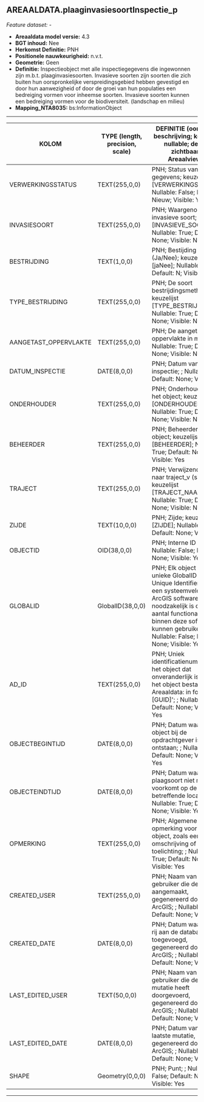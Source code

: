 ## AREAALDATA.plaaginvasiesoortInspectie_p

*Feature dataset: -*


* __Areaaldata model versie:__ 4.3
* __BGT inhoud:__ Nee
* __Herkomst Definitie:__ PNH
* __Positionele nauwkeurigheid:__ n.v.t.
* __Geometrie:__ Geen
* __Definitie:__ Inspectieobject met alle inspectiegegevens die ingewonnen zijn m.b.t. plaaginvasiesoorten. Invasieve soorten zijn soorten die zich buiten hun oorspronkelijke verspreidingsgebied hebben gevestigd en door hun aanwezigheid of door de groei van hun populaties een bedreiging vormen voor inheemse soorten. Invasieve soorten kunnen een bedreiging vormen voor de biodiversiteit. 
(landschap en milieu)
* __Mapping_NTA8035:__ bs:InformationObject

***

|__KOLOM__                             |__TYPE (length, precision, scale)__          	          |__DEFINITIE__ (oorsprong; beschrijving; keuzelijst; nullable; default; zichtbaar in Areaalviewer)|
|------                              |----                  |-----    |
|VERWERKINGSSTATUS                   |TEXT(255,0,0)         |PNH; Status van de gegevens; keuzelijst [VERWERKINGSSTATUS]; Nullable: False; Default: Nieuw; Visible: Yes|
|INVASIESOORT                        |TEXT(255,0,0)         |PNH; Waargenomen invasieve soort; keuzelijst [INVASIEVE_SOORT]; Nullable: True; Default: None; Visible: No|
|BESTRIJDING                         |TEXT(1,0,0)           |PNH; Bestijding nodig? (Ja/Nee); keuzelijst [jaNee]; Nullable: True; Default: N; Visible: No|
|TYPE_BESTRIJDING                    |TEXT(255,0,0)         |PNH; De soort bestrijdingsmethode; keuzelijst [TYPE_BESTRIJDING]; Nullable: True; Default: None; Visible: No|
|AANGETAST_OPPERVLAKTE               |TEXT(255,0,0)         |PNH; De aangetaste oppervlakte in m2's;; Nullable: True; Default: None; Visible: No|
|DATUM_INSPECTIE                     |DATE(8,0,0)           |PNH; Datum van inspectie; ; Nullable: True; Default: None; Visible: No|
|ONDERHOUDER                         |TEXT(255,0,0)         |PNH; Onderhouder van het object; keuzelijst [ONDERHOUDER]; Nullable: True; Default: None; Visible: No|
|BEHEERDER                           |TEXT(255,0,0)         |PNH; Beheerder van het object; keuzelijst [BEHEERDER]; Nullable: True; Default: None; Visible: Yes|
|TRAJECT                             |TEXT(255,0,0)         |PNH; Verwijzende sleutel naar traject_v (simpel); keuzelijst [TRAJECT_NAAM]; Nullable: True; Default: None; Visible: No|
|ZIJDE                               |TEXT(10,0,0)          |PNH; Zijde; keuzelijst [ZIJDE]; Nullable: True; Default: None; Visible: No|
|OBJECTID                            |OID(38,0,0)           |PNH; Interne ID ArcGIS; ; Nullable: False; Default: None; Visible: Yes|
|GLOBALID                            |GlobalID(38,0,0)      |PNH; Elk object heeft een unieke GlobalID (Global Unique Identifier). Dit is een systeemveld van de ArcGIS software welke noodzakelijk is om een aantal functionaliteiten binnen deze software te kunnen gebruiken; ; Nullable: False; Default: None; Visible: Yes|
|AD_ID                               |TEXT(255,0,0)         |PNH; Uniek identificatienummer voor het object dat onveranderlijk is zolang het object bestaat in Areaaldata: in format 'AD.[GUID]'; ; Nullable: False; Default: None; Visible: Yes|
|OBJECTBEGINTIJD                     |DATE(8,0,0)           |PNH; Datum waarop het object bij de opdrachtgever is ontstaan; ; Nullable: True; Default: None; Visible: Yes|
|OBJECTEINDTIJD                      |DATE(8,0,0)           |PNH; Datum waarop de plaagsoort niet meer voorkomt op de betreffende locatie; ; Nullable: True; Default: None; Visible: Yes|
|OPMERKING                           |TEXT(255,0,0)         |PNH; Algemene opmerking voor het object, zoals een omschrijving of toelichting; ; Nullable: True; Default: None; Visible: Yes|
|CREATED_USER                        |TEXT(255,0,0)         |PNH; Naam van gebruiker die de rij heeft aangemaakt, gegenereerd door ArcGIS; ; Nullable: True; Default: None; Visible: No|
|CREATED_DATE                        |DATE(8,0,0)           |PNH; Datum waarop de rij aan de database is toegevoegd, gegenereerd door ArcGIS; ; Nullable: True; Default: None; Visible: No|
|LAST_EDITED_USER                    |TEXT(50,0,0)          |PNH; Naam van gebruiker die de laatste mutatie heeft doorgevoerd, gegenereerd door ArcGIS; ; Nullable: True; Default: None; Visible: No|
|LAST_EDITED_DATE                    |DATE(8,0,0)           |PNH; Datum van de laatste mutatie, gegenereerd door ArcGIS; ; Nullable: True; Default: None; Visible: No|
|SHAPE                               |Geometry(0,0,0)       |PNH; Punt; ; Nullable: False; Default: None; Visible: Yes|


***

